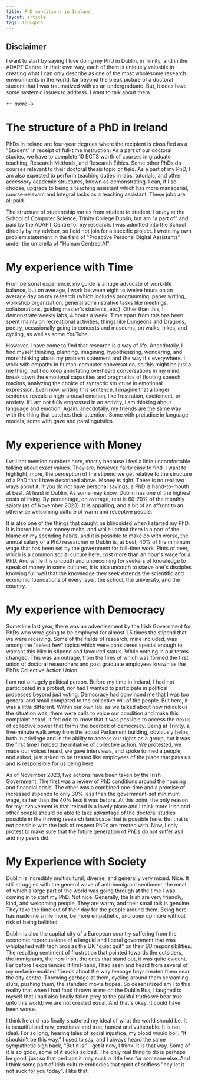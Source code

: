 ```yaml
---
title: PhD conditions in Ireland
layout: article
tags: Thoughts
---
```


## Disclaimer

I want to start by saying I love doing my PhD in Dublin, in Trinity, and in the ADAPT Centre. In their own way, each of them is uniquely valuable in creating what I can only describe as one of the most wholesome research environments in the world, far beyond the bleak picture of a doctoral student that I was traumatized with as an undergraduate. But, it does have some systemic issues to address. I want to talk about them.

<--!more-->

# The structure of a PhD in Ireland

PhDs in Ireland are four-year degrees where the recipient is classified as a "Student" in receipt of full-time instruction. As a part of our doctoral studies, we have to complete 10 ECTS worth of courses in graduate teaching, Research Methods, and Research Ethics. Some other PhDs do courses relevant to their doctoral thesis topic or field. As a part of my PhD, I am also expected to perform teaching duties in labs, tutorials, and other accessory academic structures, known as demonstrating. I can, if I so choose, upgrade to being a teaching assistant which has more managerial, course-relevant and integral tasks as a teaching assistant. These jobs are all paid.

The structure of studentship varies from student to student. I study at the School of Computer Science, Trinity College Dublin, but am "a part of" and paid by the ADAPT Centre for my research. I was admitted into the School directly by my advisor, so I did not join for a specific project. I wrote my own problem statement in the field of "Proactive Personal Digital Assistants" under the umbrella of "Human Centred AI". 

# My experience with Time

From personal experience, my guide is a huge advocate of work-life balance, but on average, I work between eight to twelve hours on an average day on my research (which includes programming, paper writing, workshop organization, general administrative tasks like meetings, collaborations, guiding master's students, etc.). Other than this, I demonstrate weekly labs, 4 hours a week. Time apart from this has been spent mainly on recreational activities, things like Dungeons and Dragons, poetry, occasionally going to concerts and museums, on walks, hikes, and cycling, as well as some YouTube. 

However, I have come to find that research is a way of life. Anecdotally, I find myself thinking, planning, imagining, hypothesizing, wondering, and more thinking about my problem statement and the way it's everywhere. I work with empathy in human-computer conversation, so this might be just a me thing, but I do keep annotating overheard conversations in my mind, break down the emotional capacities and pragmatics of flouting speech maxims, analyzing the choice of syntactic structure in emotional expression. Even now, writing this sentence, I imagine that a longer sentence reveals a high-arousal emotion, like frustration, excitement, or anxiety. If I am not fully engrossed in an activity, I am thinking about language and emotion. Again, anecdotally, my friends are the same way with the thing that catches their attention. Some with prejudice in language models, some with gaze and paralinguistics. 

# My experience with Money

I will not mention numbers here, mostly because I feel a little uncomfortable talking about exact values. They are, however, fairly easy to find. I want to highlight, more, the perception of the stipend we get relative to the structure of a PhD that I have described above. Money is tight. There is no real two ways about it, if you do not have personal savings, a PhD is hand-to-mouth at best. At least in Dublin. As some may know, Dublin has one of the highest costs of living. By percentage, on average, rent is 60-70% of the monthly salary (as of November 2023). It is appalling, and a bit of an affront to an otherwise welcoming culture of warm and receptive people.

It is also one of the things that caught be blindsided when I started my PhD. It is incredible how money melts, and while I admit there is a part of the blame on my spending habits, and it is possible to make do with worse, the annual salary of a PhD researcher in Dublin is, at best, 40% of the minimum wage that has been set by the government for full-time work. Pints of beer, which is a common social culture here, cost more than an hour's wage for a PhD. And while it is uncouth and unbecoming for seekers of knowledge to speak of money in some cultures, it is also uncouth to starve one's disciples knowing full well that the knowledge they seek extends the scientific and economic foundations of every layer, the school, the university, and the country.

# My experience with Democracy

Sometime last year, there was an advertisement by the Irish Government for PhDs who were going to be employed for almost 1.5 times the stipend that we were receiving. Some of the fields of research, mine included, was among the "select few" topics which were considered special enough to warrant this hike in stipend and favoured status. While nothing in our terms changed. This was an outrage, from the fires of which was formed the first union of doctoral researchers and post graduate employees known as the PhDs Collective Action Union.

I am not a hugely political person. Before my time in Ireland, I had not participated in a protest, nor had I wanted to participate in political processes beyond just voting. Democracy had convinced me that I was too general and small compared to the collective will of the people. But here, it was a little different. Within our own lab, as we talked about how ridiculous the situation was, there were calls to voice our condition and make this complaint heard. It felt odd to know that it was possible to access the nexus of collective power that forms the bedrock of democracy. Being at Trinity, a five-minute walk away from the actual Parliament building, obviously helps, both in privilege and in the ability to access our rights as a group, but it was the first time I helped the initiative of collective action. We protested, we made our voices heard, we gave interviews, and spoke to media people, and asked, just asked to be treated like employees of the place that pays us and is responsible for us being here.

As of November 2023, two actions have been taken by the Irish Government. The first was a review of PhD conditions around the housing and financial crisis. The other was a combined one-time and a promise of increased stipends to only 30% less than the government-set minimum wage, rather than the 40% less it was before. At this point, the only reason for my involvement is that Ireland is a lovely place and I think more Irish and other poeple should be able to take advantage of the doctoral studies possible in the thriving research landscape that is possible here. But that is not possible with the lack of respect PhDs are treated with. Now, I only protest to make sure that the future generation of PhDs do not suffer as I and my peers did.

# My Experience with Society

Dublin is incredibly multicultural, diverse, and generally very mixed. Nice. It still struggles with the general wave of anti-immigrant sentiment, the meat of which a large part of the world was going through at the time I was coming in to start my PhD. Not nice. Generally, the Irish are very friendly, kind, and welcoming people. They are warm, and their small talk is genuine. They take the time out of their day for the people around them. Being here has made me smile more, be more empathetic, and open up more without risk of being belittled.

Dublin is also the capital city of a European country suffering from the economic repercussions of a languid and liberal government that was whiplashed with tech bros as the UK "quiet quit" on their EU responsibilities. The resulting sentiment of frustration that pointed towards the outsiders, the immigrants, the non-Irish, the ones that stand out, it was quite evident. Far before I experienced it first-hand, I had seen and heard from several of my melanin-enabled friends about the way teenage boys treated them near the city centre. Throwing garbage at them, cycling around them screaming slurs, pushing them, the standard movie tropes. So desensitized am I to this reality that when I had food thrown at me on the Dublin Bus, I laughed to myself that I had also finally fallen prey to the painful truths we bear true unto this world; we are not created equal. And that's okay. It could have been worse.

I think Ireland has finally shattered my ideal of what the world should be. It is beautiful and raw, emotional and true, honest and vulnerable. It is not ideal. For so long, hearing tales of social injustice, my blood would boil. "It shouldn't be this way," I used to say, and I always heard the same sympathetic sigh back, "But it is." I get it now, I think. It is that way. Some of it is so good, some of it sucks so bad. The only real thing to do is perhaps be good, just so that perhaps it may suck a little less for someone else. And I think some part of Irish culture embodies that spirit of selfless "hey let it not suck for you today". I like that.
